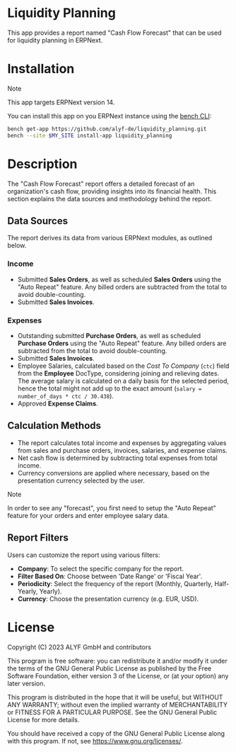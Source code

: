# Liquidity Planning

This app provides a report named "Cash Flow Forecast" that can be used for liquidity planning in ERPNext.

# Installation

> [!NOTE]  
> This app targets ERPNext version 14.

You can install this app on you ERPNext instance using the [bench CLI](https://github.com/frappe/bench):

```bash
bench get-app https://github.com/alyf-de/liquidity_planning.git
bench --site $MY_SITE install-app liquidity_planning
```

# Description

The "Cash Flow Forecast" report offers a detailed forecast of an organization's cash flow, providing insights into its financial health. This section explains the data sources and methodology behind the report.

## Data Sources

The report derives its data from various ERPNext modules, as outlined below.

### Income

- Submitted **Sales Orders**, as well as scheduled **Sales Orders** using the "Auto Repeat" feature. Any billed orders are subtracted from the total to avoid double-counting.
- Submitted **Sales Invoices**.

### Expenses

- Outstanding submitted **Purchase Orders**, as well as scheduled **Purchase Orders** using the "Auto Repeat" feature. Any billed orders are subtracted from the total to avoid double-counting.
- Submitted **Sales Invoices**.
- Employee Salaries, calculated based on the _Cost To Company_ (`ctc`) field from the **Employee** DocType, considering joining and relieving dates. The average salary is calculated on a daily basis for the selected period, hence the total might not add up to the exact amount (`salary = number_of_days * ctc / 30.438`).
- Approved **Expense Claims**.

## Calculation Methods

- The report calculates total income and expenses by aggregating values from sales and purchase orders, invoices, salaries, and expense claims.
- Net cash flow is determined by subtracting total expenses from total income.
- Currency conversions are applied where necessary, based on the presentation currency selected by the user.

> [!NOTE]
> In order to see any "forecast", you first need to setup the "Auto Repeat" feature for your orders and enter employee salary data.

## Report Filters

Users can customize the report using various filters:

- **Company**: To select the specific company for the report.
- **Filter Based On**: Choose between 'Date Range' or 'Fiscal Year'.
- **Periodicity**: Select the frequency of the report (Monthly, Quarterly, Half-Yearly, Yearly).
- **Currency**: Choose the presentation currency (e.g. EUR, USD).

# License

Copyright (C) 2023  ALYF GmbH and contributors

This program is free software: you can redistribute it and/or modify
it under the terms of the GNU General Public License as published by
the Free Software Foundation, either version 3 of the License, or
(at your option) any later version.

This program is distributed in the hope that it will be useful,
but WITHOUT ANY WARRANTY; without even the implied warranty of
MERCHANTABILITY or FITNESS FOR A PARTICULAR PURPOSE.  See the
GNU General Public License for more details.

You should have received a copy of the GNU General Public License
along with this program.  If not, see <https://www.gnu.org/licenses/>.
